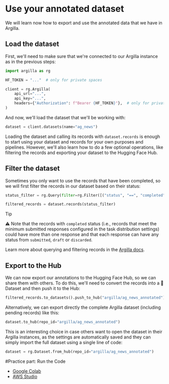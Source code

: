 # Use your annotated dataset

We will learn now how to export and use the annotated data that we have in Argilla. 

## Load the dataset

First, we'll need to make sure that we're connected to our Argilla instance as in the previous steps:

```python
import argilla as rg

HF_TOKEN = "..."  # only for private spaces

client = rg.Argilla(
    api_url="...",
    api_key="...",
    headers={"Authorization": f"Bearer {HF_TOKEN}"},  # only for private spaces
)
```

And now, we'll load the dataset that we'll be working with:

```python
dataset = client.datasets(name="ag_news")
```

Loading the dataset and calling its records with `dataset.records` is enough to start using your dataset and records for your own purposes and pipelines. However, we'll also learn how to do a few optional operations, like filtering the records and exporting your dataset to the Hugging Face Hub.

## Filter the dataset

Sometimes you only want to use the records that have been completed, so we will first filter the records in our dataset based on their status:

```python
status_filter = rg.Query(filter=rg.Filter([("status", "==", "completed")]))

filtered_records = dataset.records(status_filter)
```

>[!TIP]
>⚠️ Note that the records with `completed` status (i.e., records that meet the minimum submitted responses configured in the task distribution settings) could have more than one response and that each response can have any status from `submitted`, `draft` or `discarded`.

Learn more about querying and filtering records in the [Argilla docs](https://docs.argilla.io/latest/how_to_guides/query/).

## Export to the Hub

We can now export our annotations to the Hugging Face Hub, so we can share them with others. To do this, we'll need to convert the records into a 🤗 Dataset and then push it to the Hub:

```python
filtered_records.to_datasets().push_to_hub("argilla/ag_news_annotated")
```

Alternatively, we can export directly the complete Argilla dataset (including pending records) like this:

```python
dataset.to_hub(repo_id="argilla/ag_news_annotated")
```

This is an interesting choice in case others want to open the dataset in their Argilla instances, as the settings are automatically saved and they can simply import the full dataset using a single line of code:

```python
dataset = rg.Dataset.from_hub(repo_id="argilla/ag_news_annotated")
```

#Practice part: Run the Code

- [Google Colab](https://colab.research.google.com/github/huggingface/notebooks/blob/master/course/en/chapter10/section5.ipynb)
- [AWS Studio](https://studiolab.sagemaker.aws/import/github/huggingface/notebooks/blob/master/course/en/chapter10/section5.ipynb)
